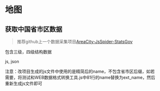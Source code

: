 
# 地图

## 获取中国省市区数据

> 推荐github上一个数据采集项目[AreaCity-JsSpider-StatsGov](https://github.com/xiangyuecn/AreaCity-JsSpider-StatsGov/tree/master/)


包含三级，四级结构数据

js, json

注意：改项目生成的js文件中使用的是精简后的name，不包含省市区后缀，如若需要，将测试和WEB数据格式转换工具.js中81行的name替换为ext_name，然后重新生成js文件即可